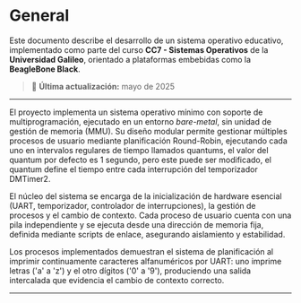 # General

Este documento describe el desarrollo de un sistema operativo educativo, implementado como parte del curso **CC7 - Sistemas Operativos** de la **Universidad Galileo**, orientado a plataformas embebidas como la **BeagleBone Black**.


> 📅 **Última actualización:** mayo de 2025

---
El proyecto implementa un sistema operativo mínimo con soporte de multiprogramación, ejecutado en un entorno *bare-metal*, sin unidad de gestión de memoria (MMU). Su diseño modular permite gestionar múltiples procesos de usuario mediante planificación Round-Robin, ejecutando cada uno en intervalos regulares de tiempo llamados quantums, el valor del quantum por defecto es 1 segundo, pero este puede ser modificado, el quantum define el tiempo entre cada interrupción del temporizador DMTimer2.

El núcleo del sistema se encarga de la inicialización de hardware esencial (UART, temporizador, controlador de interrupciones), la gestión de procesos y el cambio de contexto. Cada proceso de usuario cuenta con una pila independiente y se ejecuta desde una dirección de memoria fija, definida mediante scripts de enlace, asegurando aislamiento y estabilidad.

Los procesos implementados demuestran el sistema de planificación al imprimir continuamente caracteres alfanuméricos por UART: uno imprime letras ('a' a 'z') y el otro dígitos ('0' a '9'), produciendo una salida intercalada que evidencia el cambio de contexto correcto.

---
